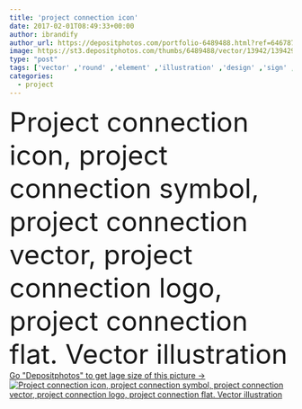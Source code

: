 ```yaml
---
title: 'project connection icon'
date: 2017-02-01T08:49:33+00:00
author: ibrandify
author_url: https://depositphotos.com/portfolio-6489488.html?ref=64678756
image: https://st3.depositphotos.com/thumbs/6489488/vector/13942/139429196/api_thumb_450.jpg?forcejpeg=true
type: "post"
tags: ['vector' ,'round' ,'element' ,'illustration' ,'design' ,'sign' ,'model' ,'connection' ,'symbol' ,'icon' ,'structure' ,'button' ,'connect' ,'global' ,'network' ,'internet' ,'web' ,'system' ,'relations' ,'social' ,'organization' ,'distribution' ,'graph' ,'atom' ,'scheme' ,'union' ,'pictogram' ,'diagram' ,'molecular' ,'nodes' ,'links' ]
categories: 
  - project
---
```

<div aling="center">
            <font size="60"> Project connection icon, project connection symbol, project connection vector, project connection logo, project connection flat. Vector illustration</font>   
</div>
<div>
    <a href='https://st3.depositphotos.com/thumbs/6489488/vector/13942/139429196/api_thumb_450.jpg?forcejpeg=true?ref=64678756' target=_blank > Go "Depositphotos" to get lage size of this picture ->
        <img href='https://st3.depositphotos.com/thumbs/6489488/vector/13942/139429196/api_thumb_450.jpg?forcejpeg=true?ref=64678756' src='https://st3.depositphotos.com/6489488/13942/v/950/depositphotos_139429196-stock-illustration-project-connection-icon.jpg?forcejpeg=true' alt='Project connection icon, project connection symbol, project connection vector, project connection logo, project connection flat. Vector illustration' >
    </a>
</div>
